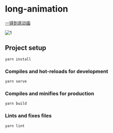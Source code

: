 # long-animation
[一镜到底动画](https://juejin.cn/post/6927211909938675720/)

![1](https://user-images.githubusercontent.com/26473539/158600846-6017923b-c42a-40e1-9dd8-36322cfe87c3.gif)

## Project setup
```
yarn install
```

### Compiles and hot-reloads for development
```
yarn serve
```

### Compiles and minifies for production
```
yarn build
```

### Lints and fixes files
```
yarn lint
```

